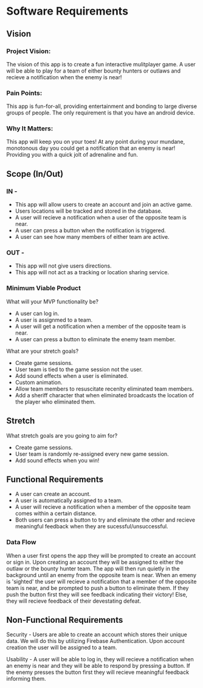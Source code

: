 # Software Requirements

## Vision

### Project Vision: 
The vision of this app is to create a fun interactive mulitplayer game. A user will be able to play for a team of either bounty hunters or outlaws and recieve a notification when the enemy is near!

### Pain Points:
This app is fun-for-all, providing entertainment and bonding to large diverse groups of people. The only requirement is that you have an android device.

### Why It Matters:
This app will keep you on your toes! At any point during your mundane, monotonous day you could get a notification that an enemy is near! Providing you with a quick jolt of adrenaline and fun.

## Scope (In/Out)
### IN - 
- This app will allow users to create an account and join an active game.
- Users locations will be tracked and stored in the database.
- A user will recieve a notification when a user of the opposite team is near.
- A user can press a button when the notification is triggered.
- A user can see how many members of either team are active.


### OUT - 
- This app will not give users directions.
- This app will not act as a tracking or location sharing service.

### Minimum Viable Product
What will your MVP functionality be?
- A user can log in.
- A user is assignmed to a team.
- A user will get a notification when a member of the opposite team is near.
- A user can press a button to eliminate the enemy team member.


What are your stretch goals?
- Create game sessions.
- User team is tied to the game session not the user.
- Add sound effects when a user is eliminated.
- Custom animation.
- Allow team members to resuscitate recenlty eliminated team members.
- Add a sheriff character that when eliminated broadcasts the location of the player who eliminated them.



## Stretch
What stretch goals are you going to aim for?
- Create game sessions.
- User team is randomly re-assigned every new game session.
- Add sound effects when you win!


## Functional Requirements
- A user can create an account.
- A user is automatically assigned to a team.
- A user will recieve a notification when a member of the opposite team comes within a certain distance.
- Both users can press a button to try and eliminate the other and recieve meaningful feedback when they are sucessful/unsuccessful.


### Data Flow
When a user first opens the app they will be prompted to create an account or sign in. Upon creating an account they will be assigned to either the outlaw or the bounty hunter team. The app will then run quietly in the background until an enemy from the opposite team is near. When an emeny is 'sighted' the user will recieve a notification that a member of the opposite team is near, and be prompted to push a button to eliminate them. If they push the button first they will see feedback indicating their victory! Else, they will recieve feedback of their devestating defeat.


## Non-Functional Requirements
Security - Users are able to create an account which stores their unique data. We will do this by utilizing Firebase Authentication. Upon account creation the user will be assigned to a team.

Usability - A user will be able to log in, they will recieve a notification when an enemy is near and they will be able to respond by pressing a button. If the enemy presses the button first they will recieve meaningful feedback informing them.

